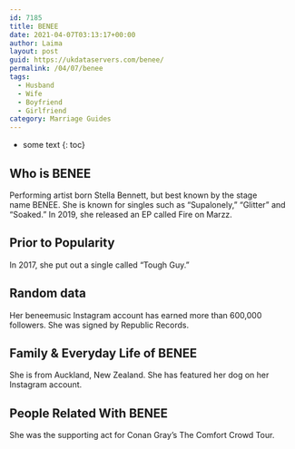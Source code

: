 ```yaml
---
id: 7185
title: BENEE
date: 2021-04-07T03:13:17+00:00
author: Laima
layout: post
guid: https://ukdataservers.com/benee/
permalink: /04/07/benee
tags:
  - Husband
  - Wife
  - Boyfriend
  - Girlfriend
category: Marriage Guides
---
```


* some text
{: toc}


## Who is BENEE
                  
                  
                  
Performing artist born Stella Bennett, but best known by the stage name BENEE. She is known for singles such as &#8220;Supalonely,&#8221; &#8220;Glitter&#8221; and &#8220;Soaked.&#8221; In 2019, she released an EP called Fire on Marzz.
                  
              
            
              
            
                
                
                
## Prior to Popularity
                  
                  
                  
In 2017, she put out a single called &#8220;Tough Guy.&#8221;
                  
              
            
              
            
                
                
                
## Random data
                  
                  
                  
Her beneemusic Instagram account has earned more than 600,000 followers. She was signed by Republic Records.
                  
              
            
              
            
                
                
                
## Family & Everyday Life of BENEE
                  
                  
                  
She is from Auckland, New Zealand. She has featured her dog on her Instagram account. 
                  
              
            
              
            
                
                
                
## People Related With BENEE
                  
                  
                  
She was the supporting act for Conan Gray&#8217;s The Comfort Crowd Tour.
                  
              
            
              
            
                
              
            
              
              
            
            
              
            
          
          
          